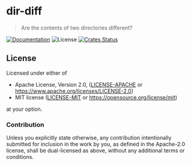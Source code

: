 # dir-diff

> Are the contents of two directories different?

[![Documentation](https://img.shields.io/badge/docs-master-blue.svg)][Documentation]
![License](https://img.shields.io/crates/l/dir-diff.svg)
[![Crates Status](https://img.shields.io/crates/v/dir-diff.svg)][Crates.io]

## License

Licensed under either of

* Apache License, Version 2.0, ([LICENSE-APACHE](LICENSE-APACHE) or <https://www.apache.org/licenses/LICENSE-2.0>)
* MIT license ([LICENSE-MIT](LICENSE-MIT) or <https://opensource.org/license/mit>)

at your option.

### Contribution

Unless you explicitly state otherwise, any contribution intentionally
submitted for inclusion in the work by you, as defined in the Apache-2.0
license, shall be dual-licensed as above, without any additional terms or
conditions.

[Crates.io]: https://crates.io/crates/dir-diff
[Documentation]: https://docs.rs/dir-diff

